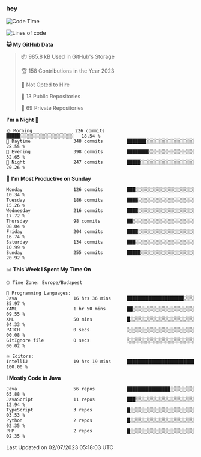 ### hey

<!--START_SECTION:waka-->
![Code Time](http://img.shields.io/badge/Code%20Time-914%20hrs%202%20mins-blue)

![Lines of code](https://img.shields.io/badge/From%20Hello%20World%20I%27ve%20Written-990.3%20thousand%20lines%20of%20code-blue)

**🐱 My GitHub Data** 

> 📦 985.8 kB Used in GitHub's Storage 
 > 
> 🏆 158 Contributions in the Year 2023
 > 
> 🚫 Not Opted to Hire
 > 
> 📜 13 Public Repositories 
 > 
> 🔑 69 Private Repositories 
 > 
**I'm a Night 🦉** 

```text
🌞 Morning                226 commits         █████░░░░░░░░░░░░░░░░░░░░   18.54 % 
🌆 Daytime                348 commits         ███████░░░░░░░░░░░░░░░░░░   28.55 % 
🌃 Evening                398 commits         ████████░░░░░░░░░░░░░░░░░   32.65 % 
🌙 Night                  247 commits         █████░░░░░░░░░░░░░░░░░░░░   20.26 % 
```
📅 **I'm Most Productive on Sunday** 

```text
Monday                   126 commits         ███░░░░░░░░░░░░░░░░░░░░░░   10.34 % 
Tuesday                  186 commits         ████░░░░░░░░░░░░░░░░░░░░░   15.26 % 
Wednesday                216 commits         ████░░░░░░░░░░░░░░░░░░░░░   17.72 % 
Thursday                 98 commits          ██░░░░░░░░░░░░░░░░░░░░░░░   08.04 % 
Friday                   204 commits         ████░░░░░░░░░░░░░░░░░░░░░   16.74 % 
Saturday                 134 commits         ███░░░░░░░░░░░░░░░░░░░░░░   10.99 % 
Sunday                   255 commits         █████░░░░░░░░░░░░░░░░░░░░   20.92 % 
```


📊 **This Week I Spent My Time On** 

```text
🕑︎ Time Zone: Europe/Budapest

💬 Programming Languages: 
Java                     16 hrs 36 mins      █████████████████████░░░░   85.97 % 
YAML                     1 hr 50 mins        ██░░░░░░░░░░░░░░░░░░░░░░░   09.55 % 
XML                      50 mins             █░░░░░░░░░░░░░░░░░░░░░░░░   04.33 % 
PATCH                    0 secs              ░░░░░░░░░░░░░░░░░░░░░░░░░   00.08 % 
GitIgnore file           0 secs              ░░░░░░░░░░░░░░░░░░░░░░░░░   00.02 % 

🔥 Editors: 
IntelliJ                 19 hrs 19 mins      █████████████████████████   100.00 % 
```

**I Mostly Code in Java** 

```text
Java                     56 repos            ████████████████░░░░░░░░░   65.88 % 
JavaScript               11 repos            ███░░░░░░░░░░░░░░░░░░░░░░   12.94 % 
TypeScript               3 repos             █░░░░░░░░░░░░░░░░░░░░░░░░   03.53 % 
Python                   2 repos             █░░░░░░░░░░░░░░░░░░░░░░░░   02.35 % 
PHP                      2 repos             █░░░░░░░░░░░░░░░░░░░░░░░░   02.35 % 
```




 Last Updated on 02/07/2023 05:18:03 UTC
<!--END_SECTION:waka-->
